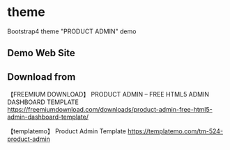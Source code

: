 # theme
Bootstrap4 theme "PRODUCT ADMIN" demo

## Demo Web Site


## Download from

【FREEMIUM DOWNLOAD】 PRODUCT ADMIN – FREE HTML5 ADMIN DASHBOARD TEMPLATE
https://freemiumdownload.com/downloads/product-admin-free-html5-admin-dashboard-template/

【templatemo】 Product Admin Template
https://templatemo.com/tm-524-product-admin
